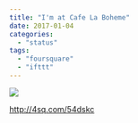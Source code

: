 ```yaml
---
title: "I'm at Cafe La Boheme"
date: 2017-01-04
categories: 
  - "status"
tags: 
  - "foursquare"
  - "ifttt"
---
```


![](images/SlbdMj)  
  
http://4sq.com/54dskc
